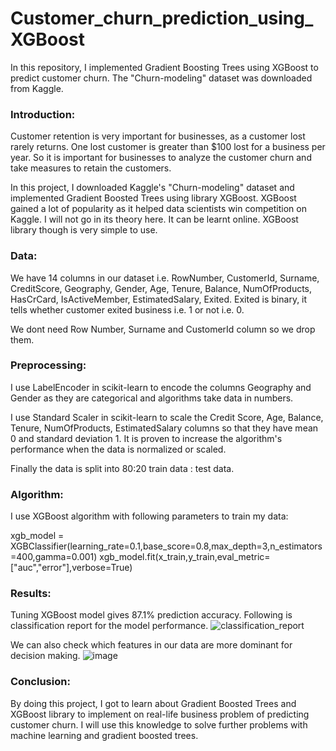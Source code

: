 # Customer_churn_prediction_using_XGBoost
In this repository, I implemented Gradient Boosting Trees using XGBoost to predict customer churn. The "Churn-modeling" dataset was downloaded from Kaggle.

### Introduction:
Customer retention is very important for businesses, as a customer lost rarely returns. One lost customer is greater than $100 lost for a business per year. So it is important for businesses to analyze the customer churn and take measures to retain the customers.

In this project, I downloaded Kaggle's "Churn-modeling" dataset and implemented Gradient Boosted Trees using library XGBoost. XGBoost gained a lot of popularity as it helped data scientists win competition on Kaggle. I will not go in its theory here. It can be learnt online. XGBoost library though is very simple to use.

### Data:
We have 14 columns in our dataset i.e. RowNumber,	CustomerId,	Surname,	CreditScore,	Geography,	Gender,	Age,	Tenure,	Balance,	NumOfProducts,	HasCrCard,	IsActiveMember,	EstimatedSalary,	Exited. Exited is binary, it tells whether customer exited business i.e. 1 or not i.e. 0.

We dont need Row Number, Surname and CustomerId column so we drop them.

### Preprocessing:
I use LabelEncoder in scikit-learn to encode the columns Geography and Gender as they are categorical and algorithms take data in numbers.

I use Standard Scaler in scikit-learn to scale the Credit Score, Age, Balance, Tenure, NumOfProducts, EstimatedSalary columns so that they have mean 0 and standard deviation 1. It is proven to increase the algorithm's performance when the data is normalized or scaled.

Finally the data is split into 80:20 train data : test data.

### Algorithm:
I use XGBoost algorithm with following parameters to train my data:

xgb_model = XGBClassifier(learning_rate=0.1,base_score=0.8,max_depth=3,n_estimators=400,gamma=0.001)
xgb_model.fit(x_train,y_train,eval_metric=["auc","error"],verbose=True)

### Results:
Tuning XGBoost model gives 87.1% prediction accuracy. Following is classification report for the model performance.
![classification_report](https://user-images.githubusercontent.com/41015749/73489761-2ccda580-4379-11ea-8d91-a7e60adc09c2.jpg)

We can also check which features in our data are more dominant for decision making.
![image](https://user-images.githubusercontent.com/41015749/73489847-54247280-4379-11ea-965c-0090e21b9768.png)

### Conclusion:
By doing this project, I got to learn about Gradient Boosted Trees and XGBoost library to implement on real-life business problem of predicting customer churn. I will use this knowledge to solve further problems with machine learning and gradient boosted trees.
